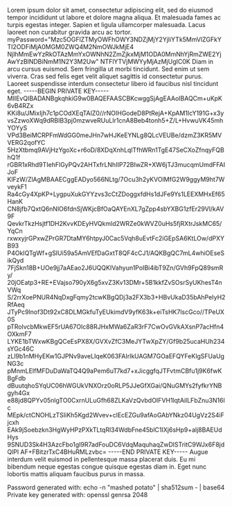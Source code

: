 <!-- SPDX-License-Identifier: MIT --->
Lorem ipsum dolor sit amet, consectetur adipiscing elit, sed do eiusmod tempor incididunt ut labore et dolore magna aliqua. Et malesuada fames ac turpis egestas integer. Sapien et ligula ullamcorper malesuada. Lacus laoreet non curabitur gravida arcu ac tortor. myPassword="Mzc5OGFlZTMyOWFhOWY3NDZjMjY2YjliYTk5MmVlZGFkYTI2ODFiMjA0MGM0ZWQ4M2NmOWJkMjE4
NjlhMmEwYzRkOTAzMmYxOWNhN2ZmZjkxMjM1ODA0MmNhYjRmZWE2YjAwYzBlNDBiNmM1N2Y3M2Uw"
NTFlYTVjMWYyMjAzMjUgIC0K Diam in arcu cursus euismod. Sem fringilla ut morbi tincidunt. Sed enim ut sem viverra. Cras sed felis eget velit aliquet sagittis id consectetur purus. Laoreet suspendisse interdum consectetur libero id faucibus nisl tincidunt eget. 
-----BEGIN PRIVATE KEY-----
MIIEvQIBADANBgkqhkiG9w0BAQEFAASCBKcwggSjAgEAAoIBAQCm+uKpK6vB4RZx
KKi8u/JMixIjh7c1pCOdXEqTAIZ0//rNOIHGodeD8PtRejA+KpAM1IcY191G+x3y
vsZzwoXWq9dRBIB3pj0mzwveRUuLIr1cnA8Beb4tonh5+Z/L+HvwuVK45mhYOYyS
VPd3BeiMCRPFmWdGG0meJHn7wHJKeEYNLg8QLcVEUBe/dzmZ3KR5MVVERG2qofYC
5HzXtbmq9AVjHzYgoXc+r6oD/8XDqXnhLqlTfhWRn1TgE47SeCXoZfnqyFQBhQ1f
rGBR1xRhd9TIehFlGyPQv2AHTxfrLNhIIP72BIwZR+XW6jTJ3mucqmUmdFFAIJoF
KlFzW/ZlAgMBAAECggEADyo566NLtg/7Ocu3h2yKVOlMfG2W9ggyM9ht7WveykF1
Ra4cGy4XpKP+LygpuXukGYYzvs3cCtZDoggxfdHs1dJFe9Ys1LEEXMHxEf65HanK
CN8jfb7QxtQ6nNlO6fdnSjWKjcBfOaQAYEnXL7gZpp4sbYXBG1zfEr29Vl/kAV9F
QevkrTkzHsjtf1DH2KvvKDEyHVQkmld2WRZe0kWVZ0uHs5fjRXtrJskMC65/YqCn
rxwxyjrGPxwZPrGR7DtaMY6htpyJ0Cac5Vqh8uEvtFc2iGEpSA6KtLOw/dPXYB93
P4OkIQTgWf+gSIUi59a5AmVEfDaGxtT8QF4cCJ1/AQKBgQC7mL4whiOEseSikQyd
7FjSkn18B+UOe9jj7aAEao2J6UQQKIVahyun1PoIBi4ibT9Zn/GVh9FpQ89smRy/
20jOEatp3+RE+EVajso790yX6g5xvZ3Kv13DMr+5B1kkfZvSOsrSyUKhesT4nVWq
S/2rrXoePNUR4NqDxgFqmy2tcwKBgQDj3a2FX3b3+HBvUkaD35bAhPeIyH2RfAeq
JTyPc9lnof3Dt92xC8DLMGkfuTyEUkimdV9yfK63k+eiTsHK7lscGco//TPeUX0S
pTRolvcbMkwEF5rUA67Olc88RJHxMWa6ZaR3rF7CwOvGVkAXsnP7acHfn4OXkmF7
LYKE1bTWxwKBgQCeEsPX8X/GVXvZfC3MeJYTwXpZY/Gf9b25ucaHUh234sYGc46C
zLl9b1nMHyEKw1GJPNv9aveLIqeK063FAIrlkUAGM7GOaEFQYFeKlgSFUaUgNG3c
pMnmLEIfMFDuDaWaTQ4Q9aPem6uT7kd7+xJicggfqJTFvtmCBfu1j9K6fwKBgFdb
dBuutqhoSYqUC06hWGUkVNXOrz0oRLP5JJeGfXGai/QNuGMYs2fyfkrYNBgyh4Gx
e88jd8QPYv05nlgTO0CxrnULuGfh68ZLKaVzQvbdOIFVH1lqtAilLFbZnu3N16lc
MEpk/ctCNOHLzTSIiKh5Kgd2Wvev+clEcEZGu9afAoGAbYNkz04UgVz2S4iFjcxh
EAk9jSoebzkn3HgWyHPzPXkTLtqRl34WdbFne45blC1IXj6sHp9+alj8BAEUdHys
9SNUD3Sk4H3AzcFbo1gI9R7adFouDC6VdqMaquhaqZwDlSTritC9WJx6F8jdQlPl
AF+FBitzrTxC4BHuRMLzvbc=
-----END PRIVATE KEY-----
Augue interdum velit euismod in pellentesque massa placerat duis. Eu mi bibendum neque egestas congue quisque egestas diam in. Eget nunc lobortis mattis aliquam faucibus purus in massa.

Password generated with: echo -n "mashed potato" | sha512sum - | base64
Private key generated with: openssl genrsa 2048